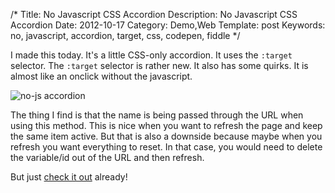 /*
Title: No Javascript CSS Accordion
Description: No Javascript CSS Accordion
Date: 2012-10-17
Category: Demo,Web
Template: post
Keywords: no, javascript, accordion, target, css, codepen, fiddle
*/

I made this today. It's a little CSS-only accordion. It uses the `:target` selector. The `:target` selector is rather new. It also has some quirks. It is almost like an onclick without the javascript.

<div class="center">
  <img src="http://ohdoylerules.com/content/images/Screen-Shot-2012-10-17-at-1.54.00-PM11.png" alt="no-js accordion" >
</div>

The thing I find is that the name is being passed through the URL when using this method. This is nice when you want to refresh the page and keep the same item active. But that is also a downside because maybe when you refresh you want everything to reset. In that case, you would need to delete the variable/id out of the URL and then refresh.

But just [check it out](http://codepen.io/james2doyle/pen/tgxDr "no-js accordion") already!
